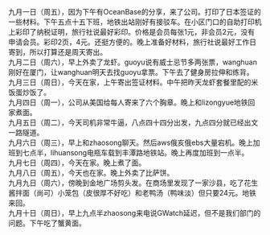 九月一日（周五），因为下午有OceanBase的分享，来了公司。打印了日本签证的一些材料。下午五点十五下班，地铁出站刚好有接驳车。在小区门口的自助打印机上彩印了纳税证明，旅行社说最好彩印。价格是会员每张1元，非会员2元，没有申请会员。彩印2页，4元。还挺方便的。晚上准备好材料，旅行社说最好工作日寄到，所以打算还是周天寄出。</br> 
九月二日（周六），早上外卖了龙虾。guoyu说有威士忌节多两张票，wanghuan刚好在厦门，让wanghuan明天去找guoyu拿票。下午去了健身房拉伸和练背。</br> 
九月三日（周日），今天在家，上午寄出签证材料。中午把昨天龙虾套餐里配的米饭蛋炒饭了。</br> 
九月四日（周一），公司从美国给每人寄来了六个胸章。晚上和lizongyue地铁回家煮面。</br> 
九月五日（周二），今天司机非常牛逼，八点四十四分出发，九点四分就已经出文一路隧道。</br> 
九月六日（周三），早上和zhaosong聊天。然后aws俄亥俄ebs大量宕机。晚上加班到七点半，lihuansong电瓶车载到丰潭路地铁站。晚上再度加班到一点半。</br> 
九月七日（周四），今天在家。晚上煮了面。</br> 
九月八日（周五），今天也在家。晚上外卖了比萨饼。</br> 
九月九日（周六），傍晚到金地广场剪头发。在商场里发现了一家沙县，吃了花生酱拌面（尚可）小笼包（皮很厚不好吃）和老鸭汤（鸭味淡）但只要24元。地铁来回。</br> 
九月十日（周日），早上九点半zhaosong来电说GWatch延迟，但不是我们部门的问题。下午吃了蟹黄面。</br> 
